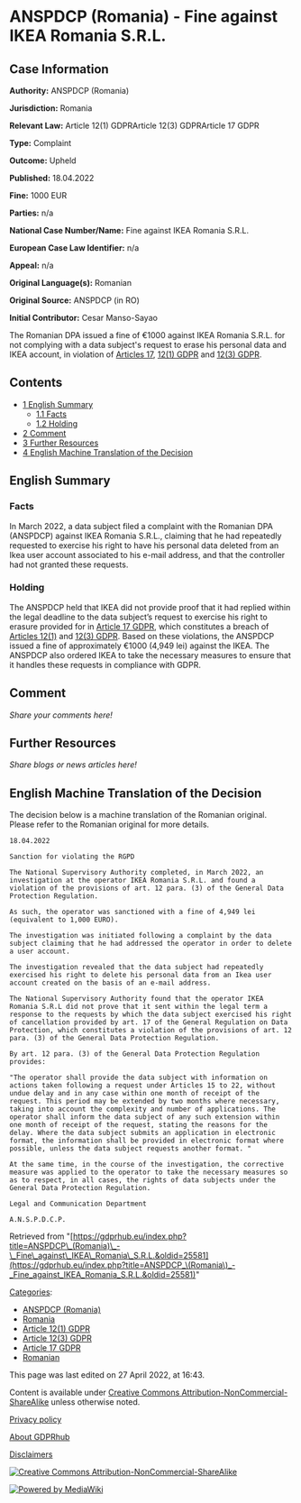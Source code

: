 # ANSPDCP (Romania) - Fine against IKEA Romania S.R.L.

## Case Information

**Authority:** ANSPDCP (Romania)

**Jurisdiction:** Romania

**Relevant Law:** Article 12(1) GDPRArticle 12(3) GDPRArticle 17 GDPR

**Type:** Complaint

**Outcome:** Upheld

**Published:** 18.04.2022

**Fine:** 1000 EUR

**Parties:** n/a

**National Case Number/Name:** Fine against IKEA Romania S.R.L.

**European Case Law Identifier:** n/a

**Appeal:** n/a

**Original Language(s):** Romanian

**Original Source:** ANSPDCP (in RO)

**Initial Contributor:** Cesar Manso-Sayao

The Romanian DPA issued a fine of €1000 against IKEA Romania S.R.L. for not complying with a data subject's request to erase his personal data and IKEA account, in violation of [Articles 17](/index.php?title=Article_17_GDPR "Article 17 GDPR"), [12(1) GDPR](/index.php?title=Article_12_GDPR#1 "Article 12 GDPR") and [12(3) GDPR](/index.php?title=Article_12_GDPR#3 "Article 12 GDPR").

## Contents

*   [1 English Summary](#English_Summary)
    *   [1.1 Facts](#Facts)
    *   [1.2 Holding](#Holding)
*   [2 Comment](#Comment)
*   [3 Further Resources](#Further_Resources)
*   [4 English Machine Translation of the Decision](#English_Machine_Translation_of_the_Decision)

## English Summary

### Facts

In March 2022, a data subject filed a complaint with the Romanian DPA (ANSPDCP) against IKEA Romania S.R.L., claiming that he had repeatedly requested to exercise his right to have his personal data deleted from an Ikea user account associated to his e-mail address, and that the controller had not granted these requests.

### Holding

The ANSPDCP held that IKEA did not provide proof that it had replied within the legal deadline to the data subject’s request to exercise his right to erasure provided for in [Article 17 GDPR](/index.php?title=Article_17_GDPR "Article 17 GDPR"), which constitutes a breach of [Articles 12(1)](/index.php?title=Article_12_GDPR#1 "Article 12 GDPR") and [12(3) GDPR](/index.php?title=Article_12_GDPR#3 "Article 12 GDPR"). Based on these violations, the ANSPDCP issued a fine of approximately €1000 (4,949 lei) against the IKEA. The ANSPDCP also ordered IKEA to take the necessary measures to ensure that it handles these requests in compliance with GDPR.

## Comment

_Share your comments here!_

## Further Resources

_Share blogs or news articles here!_

## English Machine Translation of the Decision

The decision below is a machine translation of the Romanian original. Please refer to the Romanian original for more details.

```
18.04.2022

Sanction for violating the RGPD

The National Supervisory Authority completed, in March 2022, an investigation at the operator IKEA Romania S.R.L. and found a violation of the provisions of art. 12 para. (3) of the General Data Protection Regulation.

As such, the operator was sanctioned with a fine of 4,949 lei (equivalent to 1,000 EURO).

The investigation was initiated following a complaint by the data subject claiming that he had addressed the operator in order to delete a user account.

The investigation revealed that the data subject had repeatedly exercised his right to delete his personal data from an Ikea user account created on the basis of an e-mail address.

The National Supervisory Authority found that the operator IKEA Romania S.R.L did not prove that it sent within the legal term a response to the requests by which the data subject exercised his right of cancellation provided by art. 17 of the General Regulation on Data Protection, which constitutes a violation of the provisions of art. 12 para. (3) of the General Data Protection Regulation.

By art. 12 para. (3) of the General Data Protection Regulation provides:

"The operator shall provide the data subject with information on actions taken following a request under Articles 15 to 22, without undue delay and in any case within one month of receipt of the request. This period may be extended by two months where necessary, taking into account the complexity and number of applications. The operator shall inform the data subject of any such extension within one month of receipt of the request, stating the reasons for the delay. Where the data subject submits an application in electronic format, the information shall be provided in electronic format where possible, unless the data subject requests another format. "

At the same time, in the course of the investigation, the corrective measure was applied to the operator to take the necessary measures so as to respect, in all cases, the rights of data subjects under the General Data Protection Regulation.

Legal and Communication Department

A.N.S.P.D.C.P.

```

Retrieved from "[https://gdprhub.eu/index.php?title=ANSPDCP\_(Romania)\_-\_Fine\_against\_IKEA\_Romania\_S.R.L.&oldid=25581](https://gdprhub.eu/index.php?title=ANSPDCP_\(Romania\)_-_Fine_against_IKEA_Romania_S.R.L.&oldid=25581)"

[Categories](/index.php?title=Special:Categories "Special:Categories"):

*   [ANSPDCP (Romania)](/index.php?title=Category:ANSPDCP_\(Romania\) "Category:ANSPDCP (Romania)")
*   [Romania](/index.php?title=Category:Romania "Category:Romania")
*   [Article 12(1) GDPR](/index.php?title=Category:Article_12\(1\)_GDPR "Category:Article 12(1) GDPR")
*   [Article 12(3) GDPR](/index.php?title=Category:Article_12\(3\)_GDPR "Category:Article 12(3) GDPR")
*   [Article 17 GDPR](/index.php?title=Category:Article_17_GDPR "Category:Article 17 GDPR")
*   [Romanian](/index.php?title=Category:Romanian "Category:Romanian")

This page was last edited on 27 April 2022, at 16:43.

Content is available under [Creative Commons Attribution-NonCommercial-ShareAlike](https://creativecommons.org/licenses/by-nc-sa/4.0/) unless otherwise noted.

[Privacy policy](/index.php?title=GDPRhub:Privacy_policy)

[About GDPRhub](/index.php?title=GDPRhub:About)

[Disclaimers](/index.php?title=GDPRhub:General_disclaimer)

[![Creative Commons Attribution-NonCommercial-ShareAlike](/resources/assets/licenses/cc-by-nc-sa.png)](https://creativecommons.org/licenses/by-nc-sa/4.0/)

[![Powered by MediaWiki](/resources/assets/poweredby_mediawiki_88x31.png)](https://www.mediawiki.org/)